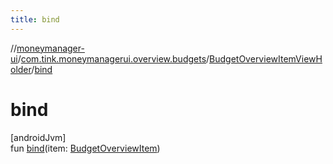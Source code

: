 ```yaml
---
title: bind
---
```

//[moneymanager-ui](../../../index.html)/[com.tink.moneymanagerui.overview.budgets](../index.html)/[BudgetOverviewItemViewHolder](index.html)/[bind](bind.html)



# bind



[androidJvm]\
fun [bind](bind.html)(item: [BudgetOverviewItem](../-budget-overview-item/index.html))




